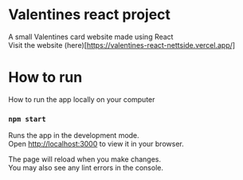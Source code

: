# Valentines react project

A small Valentines card website made using React \
Visit the website (here)[https://valentines-react-nettside.vercel.app/]


# How to run

How to run the app locally on your computer

### `npm start`

Runs the app in the development mode.\
Open [http://localhost:3000](http://localhost:3000) to view it in your browser.

The page will reload when you make changes.\
You may also see any lint errors in the console.